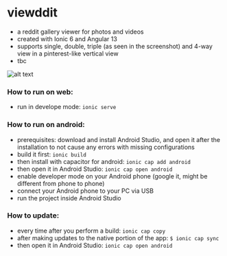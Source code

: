 # viewddit

- a reddit gallery viewer for photos and videos
- created with Ionic 6 and Angular 13
- supports single, double, triple (as seen in the screenshot) and 4-way view in a pinterest-like vertical view
- tbc

![alt text](https://i.ibb.co/5K2VN0s/viewddit-screenshot.png)

### How to run on web:
- run in develope mode: `ionic serve`

### How to run on android:
- prerequisites: download and install Android Studio, and open it after the installation to not cause any errors with missing configurations
- build it first: `ionic build`
- then install with capacitor for android: `ionic cap add android`
- then open it in Android Studio: `ionic cap open android`
- enable developer mode on your Android phone (google it, might be different from phone to phone)
- connect your Android phone to your PC via USB 
- run the project inside Android Studio

### How to update:
- every time after you perform a build: `ionic cap copy`
- after making updates to the native portion of the app: `$ ionic cap sync`
- then open it in Android Studio: `ionic cap open android`

